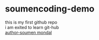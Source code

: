 # soumencoding-demo
this is my first github repo
<br/>
i am exited to learn git-hub
<br/>
<u> author-soumen mondal </u>
